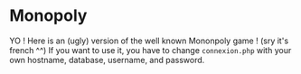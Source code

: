# Monopoly
YO !
Here is an (ugly) version of the well known Mononpoly game !
(sry it's french ^^)
If you want to use it, you have to change `connexion.php` with your own hostname, database, username, and password. 
